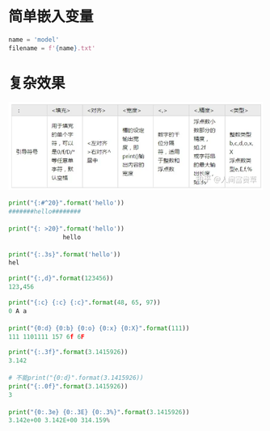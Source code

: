 

# 简单嵌入变量

```python
name = 'model'
filename = f'{name}.txt'
```

# 复杂效果
![picture 1](/image/e592944f5b9e84cbdfd95adbc282a085f9125b12012108a4527b422ac6b8addb.png)  

```python
print("{:#^20}".format('hello'))
#######hello########

print("{: >20}".format('hello'))
               hello

print("{:.3s}".format('hello'))
hel
```


```python
print("{:,d}".format(123456))
123,456
```

```python
print("{:c} {:c} {:c}".format(48, 65, 97))
0 A a

print("{0:d} {0:b} {0:o} {0:x} {0:X}".format(111))
111 1101111 157 6f 6F
```

```python
print("{:.3f}".format(3.1415926))
3.142

# 不能print("{0:d}".format(3.1415926))
print("{:.0f}".format(3.1415926))
3

print("{0:.3e} {0:.3E} {0:.3%}".format(3.1415926))
3.142e+00 3.142E+00 314.159%
```